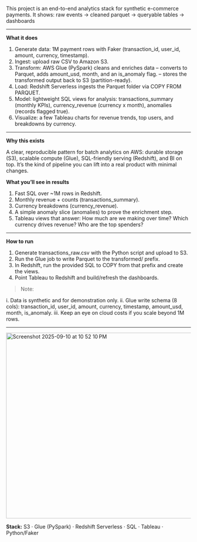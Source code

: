 This project is an end-to-end analytics stack for synthetic e-commerce payments. It shows: raw events → cleaned parquet → queryable tables → dashboards 

--------

**What it does**

1. Generate data: 1M payment rows with Faker (transaction_id, user_id, amount, currency, timestamp).
2. Ingest: upload raw CSV to Amazon S3.
3. Transform: AWS Glue (PySpark) cleans and enriches data
– converts to Parquet, adds amount_usd, month, and an is_anomaly flag.
– stores the transformed output back to S3 (partition-ready).
4. Load: Redshift Serverless ingests the Parquet folder via COPY FROM PARQUET.
5. Model: lightweight SQL views for analysis:
transactions_summary (monthly KPIs), currency_revenue (currency x month), anomalies (records flagged true).
6. Visualize: a few Tableau charts for revenue trends, top users, and breakdowns by currency.

--------

**Why this exists**

A clear, reproducible pattern for batch analytics on AWS: durable storage (S3), scalable compute (Glue), SQL-friendly serving (Redshift), and BI on top. It’s the kind of pipeline you can lift into a real product with minimal changes.

**What you’ll see in results**

1. Fast SQL over ~1M rows in Redshift.
2. Monthly revenue + counts (transactions_summary).
3. Currency breakdowns (currency_revenue).
4. A simple anomaly slice (anomalies) to prove the enrichment step.
5. Tableau views that answer: How much are we making over time? Which currency drives revenue? Who are the top spenders?

--------

**How to run**

1. Generate transactions_raw.csv with the Python script and upload to S3.
2. Run the Glue job to write Parquet to the transformed/ prefix.
3. In Redshift, run the provided SQL to COPY from that prefix and create the views.
4. Point Tableau to Redshift and build/refresh the dashboards.

> Note:

i. Data is synthetic and for demonstration only.
ii. Glue write schema (8 cols): transaction_id, user_id, amount, currency, timestamp, amount_usd, month, is_anomaly.
iii. Keep an eye on cloud costs if you scale beyond 1M rows.

--------

 
<img width="898" height="507" alt="Screenshot 2025-09-10 at 10 52 10 PM" src="https://github.com/user-attachments/assets/c12bce91-5949-465d-80da-dda697fd7d2d" />





**Stack:** S3 · Glue (PySpark) · Redshift Serverless · SQL · Tableau · Python/Faker
